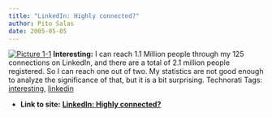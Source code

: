 ```yaml
---
title: "LinkedIn: Highly connected?"
author: Pito Salas
date: 2005-05-05
---
```


[![Picture
1-1](https://i0.wp.com/s3.media.squarespace.com/production/1075723/12829350/weblogs/images/Picture%25201-1-tm.jpg?resize=106%2C159)](<https://i0.wp.com/s3.media.squarespace.com/production/1075723/12829350/weblogs/images/Picture%25201-1.jpg>)
**Interesting:** I can reach 1.1 Million people through my 125 connections on
LinkedIn, and there are a total of 2.1 million people registered. So I can
reach one out of two. My statistics are not good enough to analyze the
significance of that, but it is a bit surprising. Technorati Tags:
[interesting](<http://technorati.com/tag/interesting>),
[linkedin](<http://technorati.com/tag/linkedin>)


* **Link to site:** **[LinkedIn: Highly connected?](None)**
